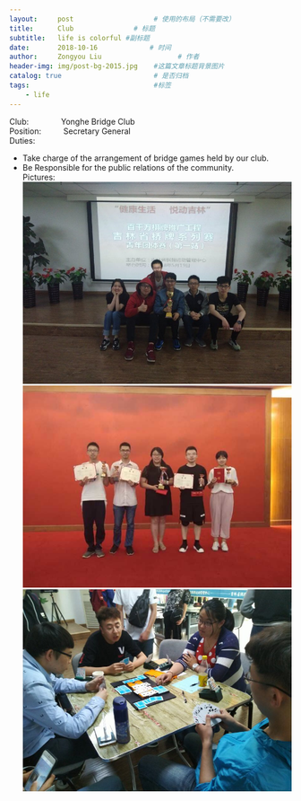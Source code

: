 ```yaml
---
layout:     post                    # 使用的布局（不需要改）
title:      Club               # 标题 
subtitle:   life is colorful #副标题
date:       2018-10-16             # 时间
author:     Zongyou Liu                   # 作者
header-img: img/post-bg-2015.jpg    #这篇文章标题背景图片
catalog: true                       # 是否归档
tags:                               #标签
    - life
---
```

Club:  &emsp; &emsp; &emsp;   Yonghe Bridge Club  
Position: &emsp; &emsp; Secretary General  
Duties:
* Take charge of the arrangement of bridge games held by our club.  
* Be Responsible for the public relations of the community.  
Pictures:  
![club1](https://github.com/BuleSky233/BuleSky233.github.io/raw/master/img/club1.jpg)  
![club3](https://github.com/BuleSky233/BuleSky233.github.io/raw/master/img/club3.jpg)  
![club4](https://github.com/BuleSky233/BuleSky233.github.io/raw/master/img/club4.jpg) 


